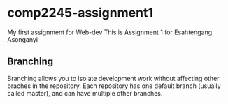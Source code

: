 # comp2245-assignment1
My first assignment for Web-dev
This is Assignment 1 for Esahtengang Asonganyi

## Branching

Branching allows you to isolate development work without affecting other braches in the repository. Each repository has one default branch (usually called master), and can have multiple other branches.